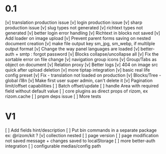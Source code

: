 # 0.1
[v] translation production issue
[v] login production issue
[v] sharp production issue
[v] slug types not generated
[v] richtext types not generated
[v] better login error handling
[v] Richtext in blocks not saved
[v] Add loader on image upload
[v] Prevent parent forms saving on nested document creation
[v] make file output key sm_jpg, sm_webp, if multilple output format
[v] Change the way panel languages are loaded
[v] better-auth + smtp : forgot password
[v] Blocks collapse/uncollapse all
[v] Fix the sortable error on file change
[v] navigation group icons
[v] Group/Tabs as object on document
[v] Relation proxy 
[v] Better logs
[v] 404 on image src quick after upload deletion
[v] more tiptap integration
[v] basic real life config preset
[v] Fix - translation not loaded on production
[v] Blocks/Tree - global i18n
[v] Make first user super admin, can't delete it 
[v] Pagination limit/offset capabilities
[ ] Batch offset/update
[ ] handle Area with required field without default value
[ ] core plugins as direct props of rizom, ex rizom.cache
[ ] pnpm deps issue
[ ] More tests

# V1
[ ] Add fields hint/description
[ ] Put bin commands in a separate package ex: @rizom/kit ?
[v] collection nested
[ ] page version
[ ] page modification not saved message + changes saved to localStorage
[ ] more better-auth integration
[ ] configurable medias/config path
